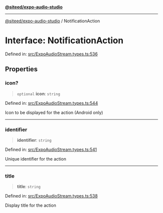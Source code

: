[**@siteed/expo-audio-studio**](../README.md)

***

[@siteed/expo-audio-studio](../README.md) / NotificationAction

# Interface: NotificationAction

Defined in: [src/ExpoAudioStream.types.ts:536](https://github.com/deeeed/expo-audio-stream/blob/34ea5104fe661743627b2234f95382ba6980a44c/packages/expo-audio-studio/src/ExpoAudioStream.types.ts#L536)

## Properties

### icon?

> `optional` **icon**: `string`

Defined in: [src/ExpoAudioStream.types.ts:544](https://github.com/deeeed/expo-audio-stream/blob/34ea5104fe661743627b2234f95382ba6980a44c/packages/expo-audio-studio/src/ExpoAudioStream.types.ts#L544)

Icon to be displayed for the action (Android only)

***

### identifier

> **identifier**: `string`

Defined in: [src/ExpoAudioStream.types.ts:541](https://github.com/deeeed/expo-audio-stream/blob/34ea5104fe661743627b2234f95382ba6980a44c/packages/expo-audio-studio/src/ExpoAudioStream.types.ts#L541)

Unique identifier for the action

***

### title

> **title**: `string`

Defined in: [src/ExpoAudioStream.types.ts:538](https://github.com/deeeed/expo-audio-stream/blob/34ea5104fe661743627b2234f95382ba6980a44c/packages/expo-audio-studio/src/ExpoAudioStream.types.ts#L538)

Display title for the action
